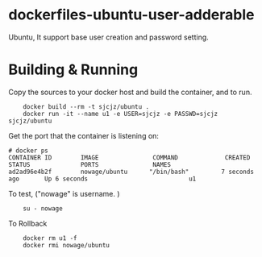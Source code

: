 # dockerfiles-ubuntu-user-adderable
Ubuntu, It support base user creation and password setting.

# Building & Running

Copy the sources to your docker host and build the container, and to run.
```
	docker build --rm -t sjcjz/ubuntu .
	docker run -it --name u1 -e USER=sjcjz -e PASSWD=sjcjz sjcjz/ubuntu
```
Get the port that the container is listening on:

```
# docker ps
CONTAINER ID        IMAGE               COMMAND             CREATED             STATUS              PORTS               NAMES
ad2ad96e4b2f        nowage/ubuntu      "/bin/bash"         7 seconds ago       Up 6 seconds                            u1
```

To test, ("nowage" is username. )
```
	su - nowage
```
To Rollback
```
    docker rm u1 -f
    docker rmi nowage/ubuntu
```
